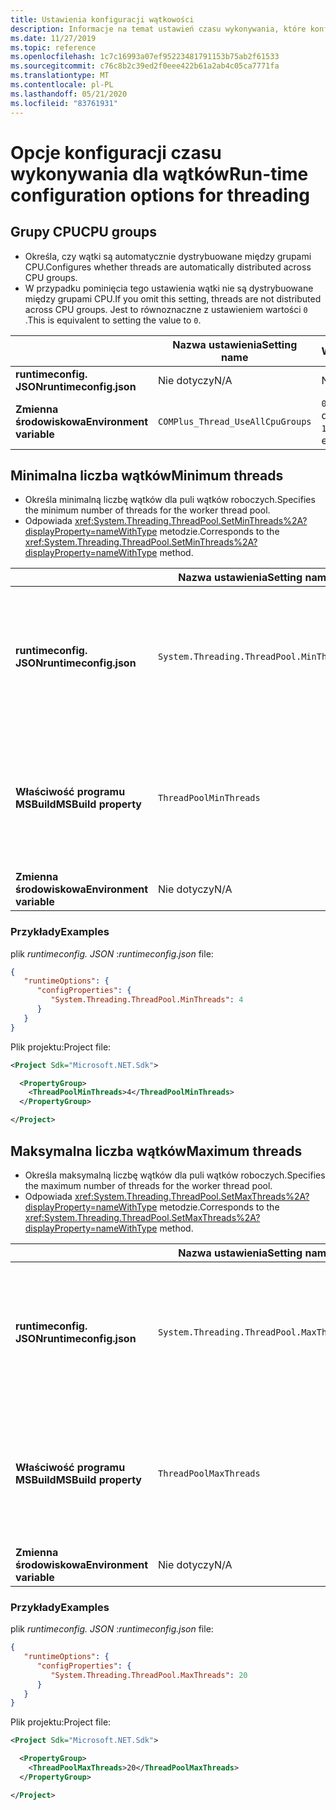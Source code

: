 ```yaml
---
title: Ustawienia konfiguracji wątkowości
description: Informacje na temat ustawień czasu wykonywania, które konfigurują wątki dla aplikacji platformy .NET Core.
ms.date: 11/27/2019
ms.topic: reference
ms.openlocfilehash: 1c7c16993a07ef95223481791153b75ab2f61533
ms.sourcegitcommit: c76c8b2c39ed2f0eee422b61a2ab4c05ca7771fa
ms.translationtype: MT
ms.contentlocale: pl-PL
ms.lasthandoff: 05/21/2020
ms.locfileid: "83761931"
---
```

# <a name="run-time-configuration-options-for-threading"></a><span data-ttu-id="2314c-103">Opcje konfiguracji czasu wykonywania dla wątków</span><span class="sxs-lookup"><span data-stu-id="2314c-103">Run-time configuration options for threading</span></span>

## <a name="cpu-groups"></a><span data-ttu-id="2314c-104">Grupy CPU</span><span class="sxs-lookup"><span data-stu-id="2314c-104">CPU groups</span></span>

- <span data-ttu-id="2314c-105">Określa, czy wątki są automatycznie dystrybuowane między grupami CPU.</span><span class="sxs-lookup"><span data-stu-id="2314c-105">Configures whether threads are automatically distributed across CPU groups.</span></span>
- <span data-ttu-id="2314c-106">W przypadku pominięcia tego ustawienia wątki nie są dystrybuowane między grupami CPU.</span><span class="sxs-lookup"><span data-stu-id="2314c-106">If you omit this setting, threads are not distributed across CPU groups.</span></span> <span data-ttu-id="2314c-107">Jest to równoznaczne z ustawieniem wartości `0` .</span><span class="sxs-lookup"><span data-stu-id="2314c-107">This is equivalent to setting the value to `0`.</span></span>

| | <span data-ttu-id="2314c-108">Nazwa ustawienia</span><span class="sxs-lookup"><span data-stu-id="2314c-108">Setting name</span></span> | <span data-ttu-id="2314c-109">Wartości</span><span class="sxs-lookup"><span data-stu-id="2314c-109">Values</span></span> |
| - | - | - |
| <span data-ttu-id="2314c-110">**runtimeconfig. JSON**</span><span class="sxs-lookup"><span data-stu-id="2314c-110">**runtimeconfig.json**</span></span> | <span data-ttu-id="2314c-111">Nie dotyczy</span><span class="sxs-lookup"><span data-stu-id="2314c-111">N/A</span></span> | <span data-ttu-id="2314c-112">Nie dotyczy</span><span class="sxs-lookup"><span data-stu-id="2314c-112">N/A</span></span> |
| <span data-ttu-id="2314c-113">**Zmienna środowiskowa**</span><span class="sxs-lookup"><span data-stu-id="2314c-113">**Environment variable**</span></span> | `COMPlus_Thread_UseAllCpuGroups` | <span data-ttu-id="2314c-114">`0`-wyłączone</span><span class="sxs-lookup"><span data-stu-id="2314c-114">`0` - disabled</span></span><br/><span data-ttu-id="2314c-115">`1`-włączone</span><span class="sxs-lookup"><span data-stu-id="2314c-115">`1` - enabled</span></span> |

## <a name="minimum-threads"></a><span data-ttu-id="2314c-116">Minimalna liczba wątków</span><span class="sxs-lookup"><span data-stu-id="2314c-116">Minimum threads</span></span>

- <span data-ttu-id="2314c-117">Określa minimalną liczbę wątków dla puli wątków roboczych.</span><span class="sxs-lookup"><span data-stu-id="2314c-117">Specifies the minimum number of threads for the worker thread pool.</span></span>
- <span data-ttu-id="2314c-118">Odpowiada <xref:System.Threading.ThreadPool.SetMinThreads%2A?displayProperty=nameWithType> metodzie.</span><span class="sxs-lookup"><span data-stu-id="2314c-118">Corresponds to the <xref:System.Threading.ThreadPool.SetMinThreads%2A?displayProperty=nameWithType> method.</span></span>

| | <span data-ttu-id="2314c-119">Nazwa ustawienia</span><span class="sxs-lookup"><span data-stu-id="2314c-119">Setting name</span></span> | <span data-ttu-id="2314c-120">Wartości</span><span class="sxs-lookup"><span data-stu-id="2314c-120">Values</span></span> |
| - | - | - |
| <span data-ttu-id="2314c-121">**runtimeconfig. JSON**</span><span class="sxs-lookup"><span data-stu-id="2314c-121">**runtimeconfig.json**</span></span> | `System.Threading.ThreadPool.MinThreads` | <span data-ttu-id="2314c-122">Liczba całkowita reprezentująca minimalną liczbę wątków</span><span class="sxs-lookup"><span data-stu-id="2314c-122">An integer that represents the minimum number of threads</span></span> |
| <span data-ttu-id="2314c-123">**Właściwość programu MSBuild**</span><span class="sxs-lookup"><span data-stu-id="2314c-123">**MSBuild property**</span></span> | `ThreadPoolMinThreads` | <span data-ttu-id="2314c-124">Liczba całkowita reprezentująca minimalną liczbę wątków</span><span class="sxs-lookup"><span data-stu-id="2314c-124">An integer that represents the minimum number of threads</span></span> |
| <span data-ttu-id="2314c-125">**Zmienna środowiskowa**</span><span class="sxs-lookup"><span data-stu-id="2314c-125">**Environment variable**</span></span> | <span data-ttu-id="2314c-126">Nie dotyczy</span><span class="sxs-lookup"><span data-stu-id="2314c-126">N/A</span></span> | <span data-ttu-id="2314c-127">Nie dotyczy</span><span class="sxs-lookup"><span data-stu-id="2314c-127">N/A</span></span> |

### <a name="examples"></a><span data-ttu-id="2314c-128">Przykłady</span><span class="sxs-lookup"><span data-stu-id="2314c-128">Examples</span></span>

<span data-ttu-id="2314c-129">plik *runtimeconfig. JSON* :</span><span class="sxs-lookup"><span data-stu-id="2314c-129">*runtimeconfig.json* file:</span></span>

```json
{
   "runtimeOptions": {
      "configProperties": {
         "System.Threading.ThreadPool.MinThreads": 4
      }
   }
}
```

<span data-ttu-id="2314c-130">Plik projektu:</span><span class="sxs-lookup"><span data-stu-id="2314c-130">Project file:</span></span>

```xml
<Project Sdk="Microsoft.NET.Sdk">

  <PropertyGroup>
    <ThreadPoolMinThreads>4</ThreadPoolMinThreads>
  </PropertyGroup>

</Project>
```

## <a name="maximum-threads"></a><span data-ttu-id="2314c-131">Maksymalna liczba wątków</span><span class="sxs-lookup"><span data-stu-id="2314c-131">Maximum threads</span></span>

- <span data-ttu-id="2314c-132">Określa maksymalną liczbę wątków dla puli wątków roboczych.</span><span class="sxs-lookup"><span data-stu-id="2314c-132">Specifies the maximum number of threads for the worker thread pool.</span></span>
- <span data-ttu-id="2314c-133">Odpowiada <xref:System.Threading.ThreadPool.SetMaxThreads%2A?displayProperty=nameWithType> metodzie.</span><span class="sxs-lookup"><span data-stu-id="2314c-133">Corresponds to the <xref:System.Threading.ThreadPool.SetMaxThreads%2A?displayProperty=nameWithType> method.</span></span>

| | <span data-ttu-id="2314c-134">Nazwa ustawienia</span><span class="sxs-lookup"><span data-stu-id="2314c-134">Setting name</span></span> | <span data-ttu-id="2314c-135">Wartości</span><span class="sxs-lookup"><span data-stu-id="2314c-135">Values</span></span> |
| - | - | - |
| <span data-ttu-id="2314c-136">**runtimeconfig. JSON**</span><span class="sxs-lookup"><span data-stu-id="2314c-136">**runtimeconfig.json**</span></span> | `System.Threading.ThreadPool.MaxThreads` | <span data-ttu-id="2314c-137">Liczba całkowita, która reprezentuje maksymalną liczbę wątków</span><span class="sxs-lookup"><span data-stu-id="2314c-137">An integer that represents the maximum number of threads</span></span> |
| <span data-ttu-id="2314c-138">**Właściwość programu MSBuild**</span><span class="sxs-lookup"><span data-stu-id="2314c-138">**MSBuild property**</span></span> | `ThreadPoolMaxThreads` | <span data-ttu-id="2314c-139">Liczba całkowita, która reprezentuje maksymalną liczbę wątków</span><span class="sxs-lookup"><span data-stu-id="2314c-139">An integer that represents the maximum number of threads</span></span> |
| <span data-ttu-id="2314c-140">**Zmienna środowiskowa**</span><span class="sxs-lookup"><span data-stu-id="2314c-140">**Environment variable**</span></span> | <span data-ttu-id="2314c-141">Nie dotyczy</span><span class="sxs-lookup"><span data-stu-id="2314c-141">N/A</span></span> | <span data-ttu-id="2314c-142">Nie dotyczy</span><span class="sxs-lookup"><span data-stu-id="2314c-142">N/A</span></span> |

### <a name="examples"></a><span data-ttu-id="2314c-143">Przykłady</span><span class="sxs-lookup"><span data-stu-id="2314c-143">Examples</span></span>

<span data-ttu-id="2314c-144">plik *runtimeconfig. JSON* :</span><span class="sxs-lookup"><span data-stu-id="2314c-144">*runtimeconfig.json* file:</span></span>

```json
{
   "runtimeOptions": {
      "configProperties": {
         "System.Threading.ThreadPool.MaxThreads": 20
      }
   }
}
```

<span data-ttu-id="2314c-145">Plik projektu:</span><span class="sxs-lookup"><span data-stu-id="2314c-145">Project file:</span></span>

```xml
<Project Sdk="Microsoft.NET.Sdk">

  <PropertyGroup>
    <ThreadPoolMaxThreads>20</ThreadPoolMaxThreads>
  </PropertyGroup>

</Project>
```
